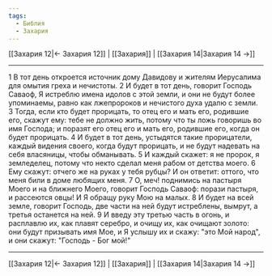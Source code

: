 ```yaml
---
tags:
  - Библия
  - Захария
---
```

[[Захария 12|← Захария 12]] | [[Захария]] | [[Захария 14|Захария 14 →]]

---
1 В тот день откроется источник дому Давидову и жителям Иерусалима для омытия греха и нечистоты.
2 И будет в тот день, говорит Господь Саваоф, Я истреблю имена идолов с этой земли, и они не будут более упоминаемы, равно как лжепророков и нечистого духа удалю с земли.
3 Тогда, если кто будет прорицать, то отец его и мать его, родившие его, скажут ему: тебе не должно жить, потому что ты ложь говоришь во имя Господа; и поразят его отец его и мать его, родившие его, когда он будет прорицать.
4 И будет в тот день, устыдятся такие прорицатели, каждый видения своего, когда будут прорицать, и не будут надевать на себя власяницы, чтобы обманывать.
5 И каждый скажет: я не пророк, я земледелец, потому что некто сделал меня рабом от детства моего.
6 Ему скажут: отчего же на руках у тебя рубцы? И он ответит: оттого, что меня били в доме любящих меня.
7 О, меч! поднимись на пастыря Моего и на ближнего Моего, говорит Господь Саваоф: порази пастыря, и рассеются овцы! И Я обращу руку Мою на малых.
8 И будет на всей земле, говорит Господь, две части на ней будут истреблены, вымрут, а третья останется на ней.
9 И введу эту третью часть в огонь, и расплавлю их, как плавят серебро, и очищу их, как очищают золото: они будут призывать имя Мое, и Я услышу их и скажу: "это Мой народ", и они скажут: "Господь - Бог мой!"

---
[[Захария 12|← Захария 12]] | [[Захария]] | [[Захария 14|Захария 14 →]]